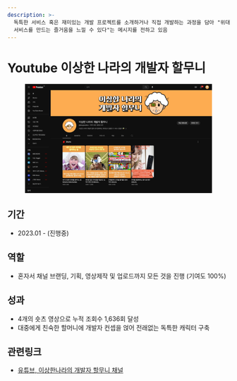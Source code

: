 ```yaml
---
description: >-
  독특한 서비스 혹은 재미있는 개발 프로젝트를 소개하거나 직접 개발하는 과정을 담아 "위대하고 대단한 서비스를 만들지 않더라도 여전히 IT
  서비스를 만드는 즐거움을 느낄 수 있다"는 메시지를 전하고 있음
---
```


# Youtube 이상한 나라의 개발자 할무니

<figure><img src="../.gitbook/assets/image (133).png" alt=""><figcaption></figcaption></figure>

## 기간

* 2023.01 - (진행중)

## **역할**

* 혼자서 채널 브랜딩, 기획, 영상제작 및 업로드까지 모든 것을 진행 (기여도 100%)

## **성과**

* 4개의 숏츠 영상으로 누적 조회수 1,636회 달성
* 대중에게 친숙한 할머니에 개발자 컨셉을 얹어 전래없는 독특한 캐릭터 구축

## 관련링크

* [유튜브, 이상한나라의 개발자 할무니 채널](https://www.youtube.com/@devgrandma)
